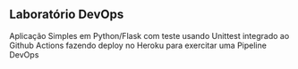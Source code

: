 ## Laboratório DevOps
 
Aplicação Simples em Python/Flask com teste usando Unittest integrado ao Github Actions fazendo deploy no Heroku para exercitar uma Pipeline DevOps
